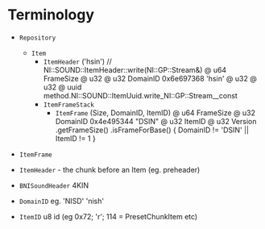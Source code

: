 # Terminology

- `Repository`
	- `Item`
		- `ItemHeader` ('hsin') // NI::SOUND::ItemHeader::write(NI::GP::Stream&)
			@ u64 FrameSize
			@ u32
			@ u32 DomainID 0x6e697368 'hsin'
			@ u32
			@ u32
			@ uuid method.NI::SOUND::ItemUuid.write_NI::GP::Stream__const
		- `ItemFrameStack`
			- `ItemFrame` (Size, DomainID, ItemID)
				@ u64 FrameSize
				@ u32 DomainID 0x4e495344 "DSIN"
				@ u32 ItemID
				@ u32 Version
				.getFrameSize()
				.isFrameForBase() { DomainID != 'DSIN' || ItemID != 1 }



- `ItemFrame`

- `ItemHeader` - the chunk before an Item (eg. preheader)
- `BNISoundHeader` 4KIN

- `DomainID` eg. 'NISD' 'nish'
- `ItemID` u8 id (eg 0x72; 'r'; 114 = PresetChunkItem etc)
